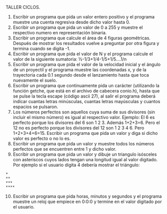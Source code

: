 TALLER CICLOS.
1. Escribir un programa que pida un valor entero positivo y el programa muestre una cuenta
   regresiva desde dicho valor hasta 0.
2. Escribir un programa que pida un valor de 0 a 255 y muestre el respectivo numero en
   representación binaria.
3. Escribir un programa que calcule el área de 4 figuras geométricas. Después de mostrar los
   resultados vuelve a preguntar por otra figura y termina cuando se digita -1.
4. Escribir un programa que pida el valor de N y el programa calcule el valor de la siguiente
   sumatoria:
   ½-1/3+1/4-1/5+1/5….1/n
5. Escribir un programa que pida el valor de la velocidad inicial y el ángulo de un proyectil y el
   programa muestre las coordenadas x, y de la trayectoria cada 0.1 segundo desde el
   lanzamiento hasta que toca nuevamente el suelo.
6. Escribir un programa que continuamente pida un carácter (utilizando la función getche,
   que está en el archivo de cabecera conio.h), hasta que se pulse la tecla escape (código
   ascii 27), al salir el programa deberá indicar cuantas letras minúsculas, cuantas letras
   mayúsculas y cuantos espacios se pulsaron.
7. Los números perfectos son aquellos cuya suma de sus divisores (sin incluir el mismo
   número) es igual al respectivo valor. Ejemplo: El 6 es perfecto porque los divisores del 6
   son 1 2 3. Además 1+2+3=6. Pero el 12 no es perfecto porque los divisores del 12 son 1 2
   3 4 6. Pero 1+2+3+4+6=15. Escribir un programa que pida un valor y diga si dicho valor es
   perfecto o no lo es.
8. Escribir un programa que pida un valor y muestre todos los números perfectos que se
   encuentren entre 1 y dicho valor.
9. Escribir un programa que pida un valor y dibuje un triangulo isósceles con asteriscos cuyos
   lados tengan una longitud igual al valor digitado. Por ejemplo si el usuario digita 4 debería
   mostrar el triángulo:
```
*
**
***
****
```
10. Escribir un programa que pida horas, minutos y segundos y el programa muestre un reloj
    que empiece en 0:0:0 y termine en el valor digitado por el usuario.